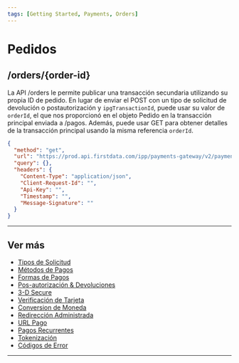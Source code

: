 ```yaml
---
tags: [Getting Started, Payments, Orders]
---
```


# Pedidos

## /orders/{order-id}

La API /orders le permite publicar una transacción secundaria utilizando su propia ID de pedido. En lugar de enviar el POST con un tipo de solicitud de devolución o postautorización y ```ipgTransactionId```, puede usar su valor de ```orderId```, el que nos proporcionó en el objeto Pedido en la transacción principal enviada a /pagos. Además, puede usar GET para obtener detalles de la transacción principal usando la misma referencia ```orderId```.

```json
{
  "method": "get",
  "url": "https://prod.api.firstdata.com/ipp/payments-gateway/v2/payments/IPG001001001",
  "query": {},
  "headers": {
    "Content-Type": "application/json",
    "Client-Request-Id": "",
    "Api-Key": "",
    "Timestamp": "",
    "Message-Signature": ""
  }
}
```

---

## Ver más

- [Tipos de Solicitud](?path=docs/español/pagos/3-1-tipos-solicitudes.md)
- [Métodos de Pagos](?path=docs/español/pagos/3-2-metodos-pago.md)
- [Formas de Pagos](?path=docs/español/pagos/3-3-formas-pagos.md)
- [Pos-autorización & Devoluciones](?path=docs/español/pagos/3-4-post-aut.md)
- [3-D Secure](?path=docs/español/pagos/3-5-3d-secure.md)
- [Verificación de Tarjeta](?path=docs/español/pagos/3-6-verificacion-tarjeta.md)
- [Conversion de Moneda](?path=docs/español/pagos/3-7-conversion-moneda.md)
- [Redirección Administrada](?path=docs/español/pagos/3-8-redireccion-administrada.md)
- [URL Pago](?path=docs/3-10-payment-url.md)
- [Pagos Recurrentes](?path=docs/3-11-recurring-payments.md)
- [Tokenización](?path=docs/3-12-tokenisation.md)
- [Códigos de Error](?path=docs/3-13-error-codes.md)

---
